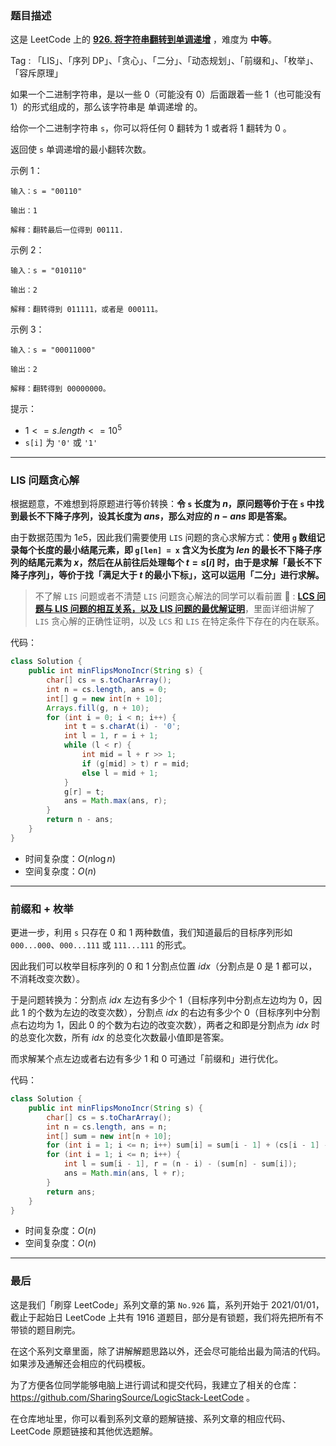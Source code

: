 ### 题目描述

这是 LeetCode 上的 **[926. 将字符串翻转到单调递增](https://leetcode.cn/problems/flip-string-to-monotone-increasing/solution/by-ac_oier-h0we/)** ，难度为 **中等**。

Tag : 「LIS」、「序列 DP」、「贪心」、「二分」、「动态规划」、「前缀和」、「枚举」、「容斥原理」



如果一个二进制字符串，是以一些 $0$（可能没有 $0$）后面跟着一些 $1$（也可能没有 $1$）的形式组成的，那么该字符串是 单调递增 的。

给你一个二进制字符串 `s`，你可以将任何 $0$ 翻转为 $1$ 或者将 $1$ 翻转为 $0$ 。

返回使 `s` 单调递增的最小翻转次数。

示例 1：
```
输入：s = "00110"

输出：1

解释：翻转最后一位得到 00111.
```
示例 2：
```
输入：s = "010110"

输出：2

解释：翻转得到 011111，或者是 000111。
```
示例 3：
```
输入：s = "00011000"

输出：2

解释：翻转得到 00000000。
```

提示：
* $1 <= s.length <= 10^5$
* `s[i]` 为 `'0'` 或 `'1'`

---

### LIS 问题贪心解

根据题意，不难想到将原题进行等价转换：**令 `s` 长度为 $n$，原问题等价于在 `s` 中找到最长不下降子序列，设其长度为 $ans$，那么对应的 $n - ans$ 即是答案。**

由于数据范围为 $1e5$，因此我们需要使用 `LIS` 问题的贪心求解方式：**使用 `g` 数组记录每个长度的最小结尾元素，即 `g[len] = x` 含义为长度为 $len$ 的最长不下降子序列的结尾元素为 $x$，然后在从前往后处理每个 $t = s[i]$ 时，由于是求解「最长不下降子序列」，等价于找「满足大于 $t$ 的最小下标」，这可以运用「二分」进行求解。**

> 不了解 `LIS` 问题或者不清楚 `LIS`  问题贪心解法的同学可以看前置 🧀 : **[LCS 问题与 LIS 问题的相互关系，以及 LIS 问题的最优解证明](https://mp.weixin.qq.com/s?__biz=MzU4NDE3MTEyMA==&mid=2247487814&idx=1&sn=e33023c2d474ff75af83eda1c4d01892)**，里面详细讲解了 `LIS` 贪心解的正确性证明，以及 `LCS` 和 `LIS` 在特定条件下存在的内在联系。

代码：
```Java
class Solution {
    public int minFlipsMonoIncr(String s) {
        char[] cs = s.toCharArray();
        int n = cs.length, ans = 0;
        int[] g = new int[n + 10];
        Arrays.fill(g, n + 10);
        for (int i = 0; i < n; i++) {
            int t = s.charAt(i) - '0';
            int l = 1, r = i + 1;
            while (l < r) {
                int mid = l + r >> 1;
                if (g[mid] > t) r = mid;
                else l = mid + 1;
            }
            g[r] = t;
            ans = Math.max(ans, r);
        }
        return n - ans;
    }
}
```
* 时间复杂度：$O(n\log{n})$
* 空间复杂度：$O(n)$

---

### 前缀和 + 枚举

更进一步，利用 `s` 只存在 $0$ 和 $1$ 两种数值，我们知道最后的目标序列形如 `000...000`、`000...111` 或 `111...111` 的形式。

因此我们可以枚举目标序列的 $0$ 和 $1$ 分割点位置 $idx$（分割点是 $0$ 是 $1$ 都可以，不消耗改变次数）。

于是问题转换为：分割点 $idx$ 左边有多少个 $1$（目标序列中分割点左边均为 $0$，因此 $1$ 的个数为左边的改变次数），分割点 $idx$ 的右边有多少个 $0$（目标序列中分割点右边均为 $1$，因此 $0$ 的个数为右边的改变次数），两者之和即是分割点为 $idx$ 时的总变化次数，所有 $idx$ 的总变化次数最小值即是答案。

而求解某个点左边或者右边有多少 $1$ 和 $0$ 可通过「前缀和」进行优化。

代码：
```Java
class Solution {
    public int minFlipsMonoIncr(String s) {
        char[] cs = s.toCharArray();
        int n = cs.length, ans = n;
        int[] sum = new int[n + 10];
        for (int i = 1; i <= n; i++) sum[i] = sum[i - 1] + (cs[i - 1] - '0');
        for (int i = 1; i <= n; i++) {
            int l = sum[i - 1], r = (n - i) - (sum[n] - sum[i]);
            ans = Math.min(ans, l + r);
        }
        return ans;
    }
}
```
* 时间复杂度：$O(n)$
* 空间复杂度：$O(n)$

---

### 最后

这是我们「刷穿 LeetCode」系列文章的第 `No.926` 篇，系列开始于 2021/01/01，截止于起始日 LeetCode 上共有 1916 道题目，部分是有锁题，我们将先把所有不带锁的题目刷完。

在这个系列文章里面，除了讲解解题思路以外，还会尽可能给出最为简洁的代码。如果涉及通解还会相应的代码模板。

为了方便各位同学能够电脑上进行调试和提交代码，我建立了相关的仓库：https://github.com/SharingSource/LogicStack-LeetCode 。

在仓库地址里，你可以看到系列文章的题解链接、系列文章的相应代码、LeetCode 原题链接和其他优选题解。

